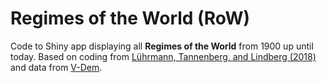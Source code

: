 # Regimes of the World (RoW)

Code to Shiny app displaying all **Regimes of the World** from 1900 up until today. Based on coding from [Lührmann, Tannenberg, and Lindberg (2018)](https://www.cogitatiopress.com/politicsandgovernance/article/view/1214) and data from [V-Dem](https://www.v-dem.net).  
